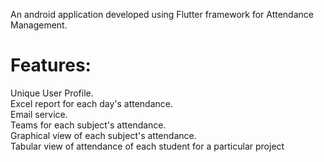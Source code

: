 An android application developed using Flutter framework for Attendance Management.

# Features:
Unique User Profile.<BR />
Excel report for each day's attendance.<BR />
Email service.<BR />
Teams for each subject's attendance.<BR />
Graphical view of each subject's attendance.<BR />
Tabular view of attendance of each student for a particular project
